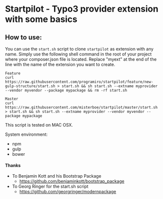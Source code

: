 # Startpilot - Typo3 provider extension with some basics


## How to use:

You can use the `start.sh` script to clone `startpilot` as extension with any name. Simply use the following shell command in the root of your project where your composer.json file is located. Replace "myext" at the end of the line with the name of the extension you want to create. 

```
Feature
curl https://raw.githubusercontent.com/programiro/startpilot/feature/new-gulp-structure/start.sh > start.sh && sh start.sh --extname myprovider --vendor myvendor --package mypackage && rm -rf start.sh

Master
curl https://raw.githubusercontent.com/misterboe/startpilot/master/start.sh > start.sh && sh start.sh --extname myprovider --vendor myvendor --package mypackage
```
This script is tested on MAC OSX.

System environment:
* npm 
* gulp
* bower

#### Thanks
* To Benjamin Kott and his Bootstrap Package 
	*  https://github.com/benjaminkott/bootstrap_package
* To Georg Ringer for the start.sh script
    * https://github.com/georgringer/modernpackage
